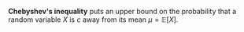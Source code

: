 **Chebyshev's inequality** puts an upper bound on the probability that a random variable $X$ is $c$ away from its mean $\mu = \mathbb{E}[X]$.